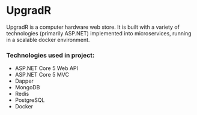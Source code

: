 # UpgradR

UpgradR is a computer hardware web store. 
It is built with a variety of technologies (primarily ASP.NET) 
implemented into microservices, running in a scalable docker environment.

### Technologies used in project:
* ASP.NET Core 5 Web API
* ASP.NET Core 5 MVC
* Dapper
* MongoDB
* Redis
* PostgreSQL
* Docker
